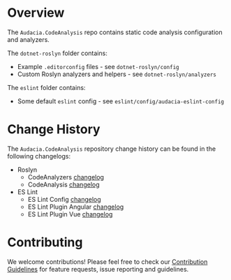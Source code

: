 # Overview

The `Audacia.CodeAnalysis` repo contains static code analysis configuration and analyzers.

The `dotnet-roslyn` folder contains:
- Example `.editorconfig` files - see `dotnet-roslyn/config`
- Custom Roslyn analyzers and helpers - see `dotnet-roslyn/analyzers`

The `eslint` folder contains:
- Some default `eslint` config - see `eslint/config/audacia-eslint-config`

# Change History

The `Audacia.CodeAnalysis` repository change history can be found in the following changelogs:
- Roslyn
  - CodeAnalyzers [changelog](dotnet-roslyn/analyzers/Audacia.CodeAnalysis.Analyzers/CHANGELOG.md)
  - CodeAnalysis [changelog](dotnet-roslyn/config/Audacia.CodeAnalysis/CHANGELOG.md)
- ES Lint
  - ES Lint Config [changelog](eslint/config/audacia-eslint-config/CHANGELOG.md)
  - ES Lint Plugin Angular [changelog](eslint/plugins/audacia-eslint-plugin-angular/CHANGELOG.md)
  - ES Lint Plugin Vue [changelog](eslint/plugins/audacia-eslint-plugin-vue/CHANGELOG.md)

# Contributing
We welcome contributions! Please feel free to check our [Contribution Guidelines](https://github.com/audaciaconsulting/.github/blob/main/CONTRIBUTING.md) for feature requests, issue reporting and guidelines.
